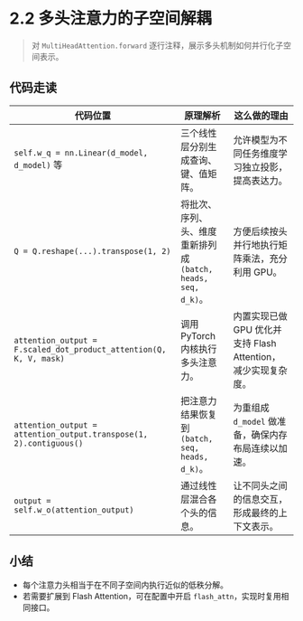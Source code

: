 # 2.2 多头注意力的子空间解耦

> 对 `MultiHeadAttention.forward` 逐行注释，展示多头机制如何并行化子空间表示。

## 代码走读
| 代码位置 | 原理解析 | 这么做的理由 |
| --- | --- | --- |
| `self.w_q = nn.Linear(d_model, d_model)` 等 | 三个线性层分别生成查询、键、值矩阵。 | 允许模型为不同任务维度学习独立投影，提高表达力。 |
| `Q = Q.reshape(...).transpose(1, 2)` | 将批次、序列、头、维度重新排列成 `(batch, heads, seq, d_k)`。 | 方便后续按头并行地执行矩阵乘法，充分利用 GPU。 |
| `attention_output = F.scaled_dot_product_attention(Q, K, V, mask)` | 调用 PyTorch 内核执行多头注意力。 | 内置实现已做 GPU 优化并支持 Flash Attention，减少实现复杂度。 |
| `attention_output = attention_output.transpose(1, 2).contiguous()` | 把注意力结果恢复到 `(batch, seq, heads, d_k)`。 | 为重组成 `d_model` 做准备，确保内存布局连续以加速。 |
| `output = self.w_o(attention_output)` | 通过线性层混合各个头的信息。 | 让不同头之间的信息交互，形成最终的上下文表示。 |

## 小结
- 每个注意力头相当于在不同子空间内执行近似的低秩分解。
- 若需要扩展到 Flash Attention，可在配置中开启 `flash_attn`，实现时复用相同接口。 
